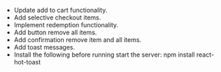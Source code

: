 - Update add to cart functionality.
- Add selective checkout items.
- Implement redemption functionality.
- Add button remove all items.
- Add confirmation remove item and all items.
- Add toast messages.
- Install the following before running start the server: npm install react-hot-toast
